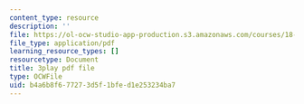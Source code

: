 ```yaml
---
content_type: resource
description: ''
file: https://ol-ocw-studio-app-production.s3.amazonaws.com/courses/18-01sc-single-variable-calculus-fall-2010/b4a6b8f677273d5f1bfed1e253234ba7_60VGKnYBpbg.pdf
file_type: application/pdf
learning_resource_types: []
resourcetype: Document
title: 3play pdf file
type: OCWFile
uid: b4a6b8f6-7727-3d5f-1bfe-d1e253234ba7
---
```

